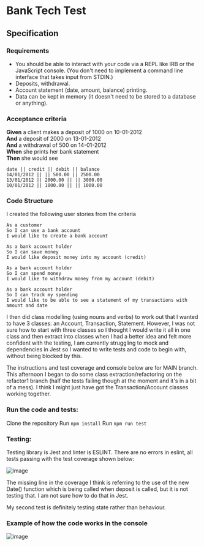 # Bank Tech Test

## Specification

### Requirements

- You should be able to interact with your code via a REPL like IRB or the JavaScript console. (You don't need to implement a command line interface that takes input from STDIN.)
- Deposits, withdrawal.
- Account statement (date, amount, balance) printing.
- Data can be kept in memory (it doesn't need to be stored to a database or anything).

### Acceptance criteria

**Given** a client makes a deposit of 1000 on 10-01-2012  
**And** a deposit of 2000 on 13-01-2012  
**And** a withdrawal of 500 on 14-01-2012  
**When** she prints her bank statement  
**Then** she would see

```
date || credit || debit || balance
14/01/2012 || || 500.00 || 2500.00
13/01/2012 || 2000.00 || || 3000.00
10/01/2012 || 1000.00 || || 1000.00
```
### Code Structure

I created the following user stories from the criteria
```
As a customer
So I can use a bank account
I would like to create a bank account

As a bank account holder
So I can save money
I would like deposit money into my account (credit)

As a bank account holder
So I can spend money 
I would like to withdraw money from my account (debit)

As a bank account holder
So I can track my spending
I would like to be able to see a statement of my transactions with amount and date
```

I then did class modelling (using nouns and verbs) to work out that I wanted to have 3 classes: an Account, Transaction, Statement.
However, I was not sure how to start with three classes so I thought I would write it all in one class and then extract into classes when I had a better idea and felt more confident with the testing, I am currently struggling to mock and dependencies in Jest so I wanted to write tests and code to begin with, without being blocked by this. 

The instructions and test coverage and console below are for MAIN branch.
This afternoon I began to do some class extraction/refactoring on the refactor1 branch (half the tests failing though at the moment and it's in a bit of a mess). I think I might just have got the Transaction/Account classes working together.

### Run the code and tests: 

Clone the repository
Run `npm install`
Run `npm run test`

### Testing:

Testing library is Jest and linter is ESLINT.
There are no errors in eslint, all tests passing with the test coverage shown below:

![image](https://user-images.githubusercontent.com/30720508/117179127-b95fe280-adca-11eb-8f18-fedaefcc99ca.png)


The missing line in the coverage I think is referring to the use of the new Date() function which is being called when deposit is called, but it is not testing that. I am not sure how to do that in Jest.

My second test is definitely testing state rather than behaviour.


### Example of how the code works in the console

![image](https://user-images.githubusercontent.com/30720508/117178597-232bbc80-adca-11eb-8121-95b57a494e05.png)




